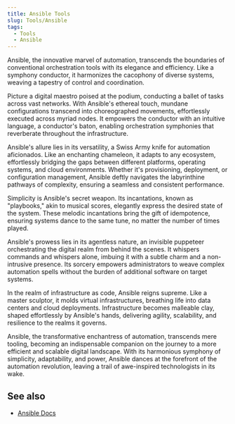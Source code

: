 ```yaml
---
title: Ansible Tools
slug: Tools/Ansible
tags:
  - Tools
  - Ansible
---
```


Ansible, the innovative marvel of automation, transcends the boundaries of conventional orchestration tools with its elegance and efficiency. Like a symphony conductor, it harmonizes the cacophony of diverse systems, weaving a tapestry of control and coordination.

Picture a digital maestro poised at the podium, conducting a ballet of tasks across vast networks. With Ansible's ethereal touch, mundane configurations transcend into choreographed movements, effortlessly executed across myriad nodes. It empowers the conductor with an intuitive language, a conductor's baton, enabling orchestration symphonies that reverberate throughout the infrastructure.

Ansible's allure lies in its versatility, a Swiss Army knife for automation aficionados. Like an enchanting chameleon, it adapts to any ecosystem, effortlessly bridging the gaps between different platforms, operating systems, and cloud environments. Whether it's provisioning, deployment, or configuration management, Ansible deftly navigates the labyrinthine pathways of complexity, ensuring a seamless and consistent performance.

Simplicity is Ansible's secret weapon. Its incantations, known as "playbooks," akin to musical scores, elegantly express the desired state of the system. These melodic incantations bring the gift of idempotence, ensuring systems dance to the same tune, no matter the number of times played.

Ansible's prowess lies in its agentless nature, an invisible puppeteer orchestrating the digital realm from behind the scenes. It whispers commands and whispers alone, imbuing it with a subtle charm and a non-intrusive presence. Its sorcery empowers administrators to weave complex automation spells without the burden of additional software on target systems.

In the realm of infrastructure as code, Ansible reigns supreme. Like a master sculptor, it molds virtual infrastructures, breathing life into data centers and cloud deployments. Infrastructure becomes malleable clay, shaped effortlessly by Ansible's hands, delivering agility, scalability, and resilience to the realms it governs.

Ansible, the transformative enchantress of automation, transcends mere tooling, becoming an indispensable companion on the journey to a more efficient and scalable digital landscape. With its harmonious symphony of simplicity, adaptability, and power, Ansible dances at the forefront of the automation revolution, leaving a trail of awe-inspired technologists in its wake.


## See also

- [Ansible Docs](https://docs.ansible.com/ansible_community.html)

